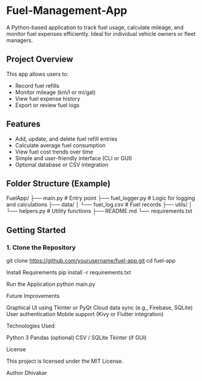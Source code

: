# Fuel-Management-App
A Python-based application to track fuel usage, calculate mileage, and monitor fuel expenses efficiently. Ideal for individual vehicle owners or fleet managers.

##  Project Overview

This app allows users to:
- Record fuel refills
- Monitor mileage (km/l or mi/gal)
- View fuel expense history
- Export or review fuel logs

##  Features

- Add, update, and delete fuel refill entries
- Calculate average fuel consumption
- View fuel cost trends over time
- Simple and user-friendly interface (CLI or GUI)
- Optional database or CSV integration

## Folder Structure (Example)

FuelApp/
├── main.py # Entry point
├── fuel_logger.py # Logic for logging and calculations
├── data/
│ └── fuel_log.csv # Fuel records
├── utils/
│ └── helpers.py # Utility functions
├── README.md
└── requirements.txt

## Getting Started

### 1. Clone the Repository

git clone https://github.com/yourusername/fuel-app.git
cd fuel-app

Install Requirements
pip install -r requirements.txt

Run the Application
python main.py

Future Improvements

Graphical UI using Tkinter or PyQt
Cloud data sync (e.g., Firebase, SQLite)
User authentication
Mobile support (Kivy or Flutter integration)

Technologies Used

Python 3
Pandas (optional)
CSV / SQLite
Tkinter (if GUI)

License

This project is licensed under the MIT License.

Author
Dhivakar
